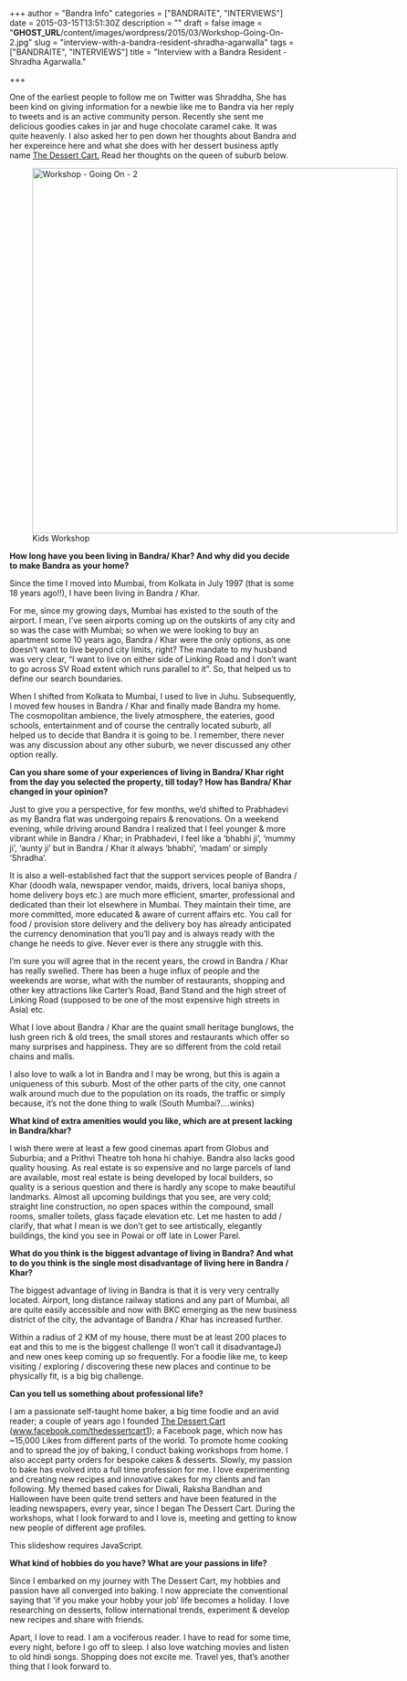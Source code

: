 +++
author = "Bandra Info"
categories = ["BANDRAITE", "INTERVIEWS"]
date = 2015-03-15T13:51:30Z
description = ""
draft = false
image = "__GHOST_URL__/content/images/wordpress/2015/03/Workshop-Going-On-2.jpg"
slug = "interview-with-a-bandra-resident-shradha-agarwalla"
tags = ["BANDRAITE", "INTERVIEWS"]
title = "Interview with a Bandra Resident - Shradha Agarwalla."

+++


<p>One of the earliest people to follow me on Twitter was Shraddha, She has been kind on giving information for a newbie like me to Bandra via her reply to tweets and is an active community person. Recently she sent me delicious goodies cakes in jar and huge chocolate caramel cake. It was quite heavenly. I also asked her to pen down her thoughts about Bandra and her expereince here and what she does with her dessert business aptly name <a href="httpss://www.facebook.com/thedessertcart1" target="_self" title="">The Dessert Cart.</a> Read her thoughts on the queen of suburb below.</p>
<p><figure style="width: 640px" class="wp-caption aligncenter"><img loading="lazy" src="https://i2.wp.com/bandra.info/wp-content/uploads/2015/03/Workshop-Going-On-2.jpg?resize=640%2C640&#038;ssl=1" id="blogsy-1426563167959.326" class="wp-image-7979 size-full" alt="Workshop - Going On - 2" width="640" height="640" srcset="https://i2.wp.com/bandra.info/wp-content/uploads/2015/03/Workshop-Going-On-2.jpg?w=640&amp;ssl=1 640w, https://i2.wp.com/bandra.info/wp-content/uploads/2015/03/Workshop-Going-On-2.jpg?resize=150%2C150&amp;ssl=1 150w, https://i2.wp.com/bandra.info/wp-content/uploads/2015/03/Workshop-Going-On-2.jpg?resize=500%2C500&amp;ssl=1 500w" sizes="(max-width: 640px) 100vw, 640px" data-recalc-dims="1" /><figcaption class="wp-caption-text"> Kids Workshop</figcaption></figure></p>
<p><strong>How long have you been living in Bandra/ Khar? And why did you decide to make Bandra as your home?</strong></p>
<p class="p1"><span class="s1"> Since the time I moved into Mumbai, from Kolkata in July 1997 (that is some 18 years ago!!), I have been living in Bandra / Khar.</span></p>
<p class="p1"><span class="s1">For me, since my growing days, Mumbai has existed to the south of the airport. I mean, I’ve seen airports coming up on the outskirts of any city and so was the case with Mumbai; so when we were looking to buy an apartment some 10 years ago, Bandra / Khar were the only options, as one doesn’t want to live beyond city limits, right? The mandate to my husband was very clear, “I want to live on either side of Linking Road and I don’t want to go across SV Road extent which runs parallel to it”. So, that helped us to define our search boundaries.</span></p>
<p class="p1"><span class="s1">When I shifted from Kolkata to Mumbai, I used to live in Juhu. Subsequently, I moved few houses in Bandra / Khar and finally made Bandra my home. The cosmopolitan ambience, the lively atmosphere, the eateries, good schools, entertainment and of course the centrally located suburb, all helped us to decide that Bandra it is going to be. I remember, there never was any discussion about any other suburb, we never discussed any other option really.</span></p>
<p class="p1"><strong><span class="s1">Can you share some of your experiences of living in Bandra/ Khar right from the day you selected the property, till today? How has Bandra/ Khar changed in your opinion?</span></strong></p>
<p class="p1"><span class="s1">Just to give you a perspective, for few months, we’d shifted to Prabhadevi as my Bandra flat was undergoing repairs &#038; renovations. On a weekend evening, while driving around Bandra I realized that I feel younger &#038; more vibrant while in Bandra / Khar; in Prabhadevi, I feel like a ‘bhabhi ji’, ‘mummy ji’, ‘aunty ji’ but in Bandra / Khar it always ‘bhabhi’, ‘madam’ or simply ‘Shradha’.</span></p>
<p class="p1"><span class="s1">It is also a well-established fact that the support services people of Bandra / Khar (doodh wala, newspaper vendor, maids, drivers, local baniya shops, home delivery boys etc.) are much more efficient, smarter, professional and dedicated than their lot elsewhere in Mumbai. They maintain their time, are more committed, more educated &#038; aware of current affairs etc. You call for food / provision store delivery and the delivery boy has already anticipated the currency denomination that you’ll pay and is always ready with the change he needs to give. Never ever is there any struggle with this.</span></p>
<p class="p1"><span class="s1">I’m sure you will agree that in the recent years, the crowd in Bandra / Khar has really swelled. There has been a huge influx of people and the weekends are worse, what with the number of restaurants, shopping and other key attractions like Carter’s Road, Band Stand and the high street of Linking Road (supposed to be one of the most expensive high streets in Asia) etc.</span></p>
<p class="p1"><span class="s1"> What I love about Bandra / Khar are the quaint small heritage bunglows, the lush green rich &#038; old trees, the small stores and restaurants which offer so many surprises and happiness. They are so different from the cold retail chains and malls.</span></p>
<p class="p1"><span class="s1">I also love to walk a lot in Bandra and I may be wrong, but this is again a uniqueness of this suburb. Most of the other parts of the city, one cannot walk around much due to the population on its roads, the traffic or simply because, it’s not the done thing to walk (South Mumbai?….winks)</span></p>
<p class="p1"><strong><span class="s1">What kind of extra amenities would you like, which are at present lacking in Bandra/khar?</span></strong></p>
<p class="p1"><span class="s1">I wish there were at least a few good cinemas apart from Globus and Suburbia; and a Prithvi Theatre toh hona hi chahiye. Bandra also lacks good quality housing. As real estate is so expensive and no large parcels of land are available, most real estate is being developed by local builders, so quality is a serious question and there is hardly any scope to make beautiful landmarks. Almost all upcoming buildings that you see, are very cold; straight line construction, no open spaces within the compound, small rooms, smaller toilets, glass façade elevation etc. Let me hasten to add / clarify, that what I mean is we don’t get to see artistically, elegantly buildings, the kind you see in Powai or off late in Lower Parel.</span></p>
<p class="p1"><strong><span class="s1">What do you think is the biggest advantage of living in Bandra? And what to do you think is the single most disadvantage of living here in Bandra / Khar?</span></strong></p>
<p class="p1"><span class="s1">The biggest advantage of living in Bandra is that it is very very centrally located. Airport, long distance railway stations and any part of Mumbai, all are quite easily accessible and now with BKC emerging as the new business district of the city, the advantage of Bandra / Khar has increased further.</span></p>
<p class="p1"><span class="s1">Within a radius of 2 KM of my house, there must be at least 200 places to eat and this to me is the biggest challenge (I won’t call it disadvantageJ) and new ones keep coming up so frequently. For a foodie like me, to keep visiting / exploring / discovering these new places and continue to be physically fit, is a big big challenge.</span></p>
<p class="p1"><strong><span class="s1">Can you tell us something about professional life?</span></strong></p>
<p class="p1"><span class="s1">I am a passionate self-taught home baker, a big time foodie and an avid reader; a couple of years ago I founded <a href="httpss://www.facebook.com/thedessertcart1">The Dessert Cart</a> (<a href="httpss://www.facebook.com/thedessertcart1">www.facebook.com/thedessertcart1</a>); a Facebook page, which now has ~15,000 Likes from different parts of the world. To promote home cooking and to spread the joy of baking, I conduct baking workshops from home. I also accept party orders for bespoke cakes &#038; desserts. Slowly, my passion to bake has evolved into a full time profession for me. I love experimenting and creating new recipes and innovative cakes for my clients and fan following. My themed based cakes for Diwali, Raksha Bandhan and Halloween have been quite trend setters and have been featured in the leading newspapers, every year, since I began The Dessert Cart. During the workshops, what I look forward to and I love is, meeting and getting to know new people of different age profiles.</span></p>
<p><p class="jetpack-slideshow-noscript robots-nocontent">This slideshow requires JavaScript.</p><div id="gallery-7968-80-slideshow" class="slideshow-window jetpack-slideshow slideshow-black" data-trans="fade" data-autostart="1" data-gallery="[{&quot;src&quot;:&quot;https:\/\/bandra.info\/wp-content\/uploads\/2015\/03\/Chocolate-Passionfruit-Tart.jpg&quot;,&quot;id&quot;:&quot;7983&quot;,&quot;title&quot;:&quot;Chocolate Passionfruit Tart&quot;,&quot;alt&quot;:&quot;&quot;,&quot;caption&quot;:&quot;Chocolate Passionfruit Tart&quot;,&quot;itemprop&quot;:&quot;image&quot;},{&quot;src&quot;:&quot;https:\/\/bandra.info\/wp-content\/uploads\/2015\/03\/Chhota-Bheem-2nd-1.jpg&quot;,&quot;id&quot;:&quot;7984&quot;,&quot;title&quot;:&quot;Chhota Bheem 2nd -1&quot;,&quot;alt&quot;:&quot;&quot;,&quot;caption&quot;:&quot;Chhota Bheem&quot;,&quot;itemprop&quot;:&quot;image&quot;},{&quot;src&quot;:&quot;https:\/\/bandra.info\/wp-content\/uploads\/2015\/03\/Desserts-in-a-Jar2.jpg&quot;,&quot;id&quot;:&quot;7982&quot;,&quot;title&quot;:&quot;Desserts in a Jar2&quot;,&quot;alt&quot;:&quot;&quot;,&quot;caption&quot;:&quot;Desserts in a Jar2&quot;,&quot;itemprop&quot;:&quot;image&quot;},{&quot;src&quot;:&quot;https:\/\/bandra.info\/wp-content\/uploads\/2015\/03\/Florentine-Cheesecake.jpg&quot;,&quot;id&quot;:&quot;7981&quot;,&quot;title&quot;:&quot;Florentine Cheesecake&quot;,&quot;alt&quot;:&quot;&quot;,&quot;caption&quot;:&quot;Florentine Cheesecake&quot;,&quot;itemprop&quot;:&quot;image&quot;},{&quot;src&quot;:&quot;https:\/\/bandra.info\/wp-content\/uploads\/2015\/03\/Orange-Upside-Down-Cake-Full.jpg&quot;,&quot;id&quot;:&quot;7980&quot;,&quot;title&quot;:&quot;Orange Upside Down Cake \u0026#8211; Full&quot;,&quot;alt&quot;:&quot;&quot;,&quot;caption&quot;:&quot;Orange Upside Down Cake \u0026#8211; Full&quot;,&quot;itemprop&quot;:&quot;image&quot;}]" itemscope itemtype="https://schema.org/ImageGallery"></div></p>
<p class="p1"><strong><span class="s1">What kind of hobbies do you have? What are your passions in life?</span></strong></p>
<p class="p1"><span class="s1">Since I embarked on my journey with The Dessert Cart, my hobbies and passion have all converged into baking. I now appreciate the conventional saying that ‘if you make your hobby your job’ life becomes a holiday. I love researching on desserts, follow international trends, experiment &#038; develop new recipes and share with friends.</span></p>
<p class="p1"><span class="s1">Apart, I love to read. I am a vociferous reader. I have to read for some time, every night, before I go off to sleep. I also love watching movies and listen to old hindi songs. Shopping does not excite me. Travel yes, that’s another thing that I look forward to.</span></p>
<p>&nbsp;</p>



